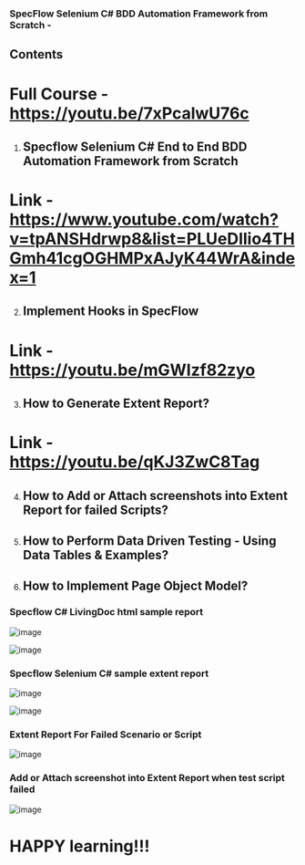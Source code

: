 ### SpecFlow Selenium C# BDD Automation Framework from Scratch -

## Contents

# Full Course - https://youtu.be/7xPcalwU76c



1. ## Specflow Selenium C# End to End BDD Automation Framework from Scratch
# Link - https://www.youtube.com/watch?v=tpANSHdrwp8&list=PLUeDIlio4THGmh41cgOGHMPxAJyK44WrA&index=1

2. ## Implement Hooks in SpecFlow
# Link - https://youtu.be/mGWIzf82zyo

3. ## How to Generate Extent Report?
# Link - https://youtu.be/qKJ3ZwC8Tag

4. ## How to Add or Attach screenshots into Extent Report for failed Scripts?
5. ## How to Perform Data Driven Testing - Using Data Tables & Examples?
6. ## How to Implement Page Object Model?


### Specflow C# LivingDoc html sample report
![image](https://user-images.githubusercontent.com/22426896/213457170-e4ade55d-0c57-48df-b4c5-fc47ccd88b4f.png)

![image](https://user-images.githubusercontent.com/22426896/213457469-18a3be25-5e7b-467c-b629-5a766b8aeb92.png)



### Specflow Selenium C# sample extent report

![image](https://user-images.githubusercontent.com/22426896/214098264-7ab60624-6432-4040-9a7a-8bae6f72b33d.png)

![image](https://user-images.githubusercontent.com/22426896/214098680-146e2314-5433-49d2-ab96-506075e66579.png)

### Extent Report For Failed Scenario or Script

![image](https://user-images.githubusercontent.com/22426896/214100556-a4ea28cc-0086-4ccc-9ce0-6f1e79f6cf5c.png)


### Add or Attach screenshot into Extent Report when test script failed
![image](https://user-images.githubusercontent.com/22426896/215818156-046fca68-3112-4e8b-ab81-a17c23913d41.png)



# HAPPY learning!!!
